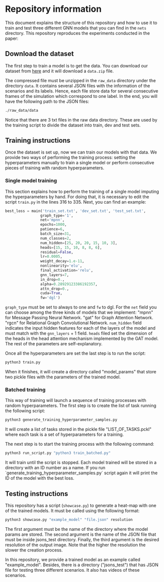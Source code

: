 # Repository information
This document explains the structure of this repository and how to use it to train and test three different GNN models that you can find in the `nets` directory. 
This repository reproduces the experiments conducted in the paper: 

## Download the dataset
The first step to train a model is to get the data.
You can download our dataset from [here](http://gnns4hri.org/data.zip) and it will download a `data.zip` file.

The compressed file must be unzipped in the `raw_data` directory under the directory `data`.
It contains several JSON files with the information of the scenarios and its labels. 
Hence, each file store data for several consecutive frames of the simulation which correspond to one label.
In the end, you will have the following path to the JSON files:

```bash
./raw_data/data
```
Notice that there are 3 txt files in the raw data directory. 
These are used by the training script to divide the dataset into train, dev and test sets.

## Training instructions
Once the dataset is set up, now we can train our models with that data. 
We provide two ways of performing the training process: setting the hyperparameters manually to train a single model or perform consecutive pieces of training with random hyperparameters.

### Single model training
This section explains how to perform the training of a single model imputing the hyperparameters by hand.
For doing that, it is necessary to edit the script `train.py` in the lines 316 to 335.
Next, you can find an example:

```python
best_loss = main('train_set.txt', 'dev_set.txt', 'test_set.txt',
                graph_type='1',
                net='mpnn',
                epochs=1000,
                patience=6,
                batch_size=31,
                num_classes=2,
                num_hidden=[25, 20, 20, 15, 10, 3],
                heads=[15, 15, 10, 8, 8, 6],
                residual=False,
                lr=0.0005,
                weight_decay=1.e-11,
                nonlinearity='elu',
                final_activation='relu',
                gnn_layers=7,
                in_drop=0.,
                alpha=0.28929123386192357,
                attn_drop=0.,
                cuda=True,
                fw='dgl')
```
`graph_type` must be set to always to one and `fw` to dgl.
For the `net` field you can choose among the three kinds of models that we implement:
"mpnn" for Message Passing Neural Network.
"gat" for Graph Attention Network.
"rgcn" for Relational Graph Convolutional Network.
`num_hidden` field indicates the input hidden features for each of the layers of the model and must match with the `gnn_layers` + 1 field.
`heads` filed set the dimension of the heads in the head attention mechanism implemented by the GAT model.
The rest of the parameters are self-explanatory.

Once all the hyperparameters are set the last step is to run the script:
```bash
python3 train.py
```

When it finishes, it will create a directory called "model_params" that store two pickle files with the parameters of the trained model.

### Batched training
This way of training will launch a sequence of training processes with random hyperparameters.
The first step is to create the list of task running the following script:

```bash
python3 generate_training_hyperparameter_samples.py
```
It will create a list of tasks stored in the pickle file "LIST_OF_TASKS.pckl" where each task is a set of hyperparameters for a training.

The next step is to start the training process with the following command:

```bash
python3 run_script.py "python3 train_batched.py"
```
It will train until the script is stopped. 
Each model trained will be stored in a directory with an ID number as a name.
If you run ´generate_training_hyperparameter_samples.py´ script again it will print the ID of the model with the best loss.

## Testing instructions
This repository has a script (`showcase.py`) to generate a heat-map with one of the trained models.
It must be called using the following format:

```bash
python3 showcase.py "example_model" "file.json" resolution
```
The first argument must be the name of the directory where the model params are stored.
The second argument is the name of the JSON file that must be inside jsons_test directory.
Finally, the third argument is the desired resolution of the output image. 
Note that the higher the resolution the slower the creation process.

In this repository, we provide a trained model as an example called "example_model".
Besides, there is a directory ("jsons_test") that has JSON file for testing three different scenarios.
It also has videos of these scenarios.

